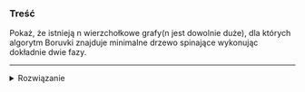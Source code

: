 ### Treść
Pokaż, że istnieją n wierzchołkowe grafy(n jest dowolnie duże), dla których algorytm Boruvki znajduje minimalne drzewo spinające wykonując dokładnie dwie fazy.


------
<details><summary>Rozwiązanie</summary>
<p>
    
![](https://i.imgur.com/o57yRhH.png)

